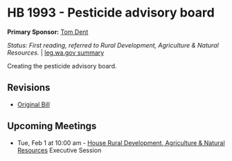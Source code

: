 # HB 1993 - Pesticide advisory board
**Primary Sponsor:** [Tom Dent](/person/leg/tom.dent.md)

*Status: First reading, referred to Rural Development, Agriculture & Natural Resources.* | [leg.wa.gov summary](https://app.leg.wa.gov/billsummary?BillNumber=1993&Year=2021)

Creating the pesticide advisory board.

## Revisions
* [Original Bill](1/)

## Upcoming Meetings
* Tue, Feb 1 at 10:00 am - [House Rural Development, Agriculture & Natural Resources](/house/2021-22/RDAN/) Executive Session